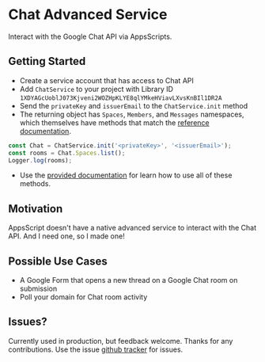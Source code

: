 # Chat Advanced Service

Interact with the Google Chat API via AppsScripts.

## Getting Started

- Create a service account that has access to Chat API
- Add `ChatService` to your project with Library ID  `1XDYAGcUoblJ073Kjveni2WOZHpKLYE8qlYMkeHViavLXvsKnBIl1DR2A`
- Send the `privateKey` and `issuerEmail` to the `ChatService.init` method
- The returning object has `Spaces`, `Members`, and `Messages` namespaces, which themselves have methods that match the [reference documentation](https://developers.google.com/hangouts/chat/reference).

```js
const Chat = ChatService.init('<privateKey>', '<issuerEmail>');
const rooms = Chat.Spaces.list();
Logger.log(rooms);
```

- Use the [provided documentation](https://classroomtechtools.github.io/chat-adv-service/) for learn how to use all of these methods.

## Motivation

AppsScript doesn't have a native advanced service to interact with the Chat API. And I need one, so I made one!

## Possible Use Cases

- A Google Form that opens a new thread on a Google Chat room on submission
- Poll your domain for Chat room activity

## Issues?

Currently used in production, but feedback welcome. Thanks for any contributions. Use the issue [github tracker](https://github.com/classroomtechtools/chat-adv-service/issues) for issues.
